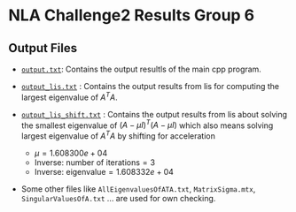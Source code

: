 # NLA Challenge2 Results Group 6

## Output Files

- [`output.txt`](output.txt): Contains the output resultls of the main cpp program.
- [`output_lis.txt`](output_lis.txt) : Contains the output results from lis for computing the largest eigenvalue of $A^TA$.

- [`output_lis_shift.txt`](output_lis_shift.txt) : Contains the output results from lis about solving the smallest eigenvalue of $(A-\mu I)^T(A-\mu I)$ which also means solving largest eigenvalue of $A^TA$ by shifting for acceleration
  - $\mu = 1.608300e+04$
  - $\text{Inverse: number of iterations} = 3$
  - $\text{Inverse: eigenvalue} = 1.608332e+04$
- Some other files like  `AllEigenvaluesOfATA.txt`, `MatrixSigma.mtx`, `SingularValuesOfA.txt` ... are used for own checking.
